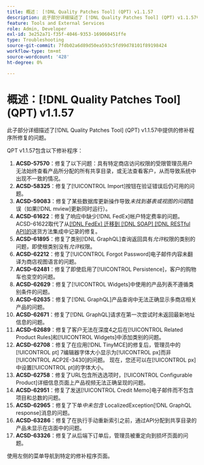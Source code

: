 ```yaml
---
title: 概述： [!DNL Quality Patches Tool] (QPT) v1.1.57
description: 此子部分详细描述了 [!DNL Quality Patches Tool] (QPT) v1.1.57中提供的修补程序所修复的问题。
feature: Tools and External Services
role: Admin, Developer
exl-id: 3e252a71-f35f-4046-9353-169060451ffe
type: Troubleshooting
source-git-commit: 7fdb02a6d89d50ea593c5fd99d78101f89198424
workflow-type: tm+mt
source-wordcount: '428'
ht-degree: 0%

---
```


# 概述：[!DNL Quality Patches Tool] (QPT) v1.1.57

此子部分详细描述了[!DNL Quality Patches Tool] (QPT) v1.1.57中提供的修补程序所修复的问题。

QPT v1.1.57包含以下修补程序：

1. **ACSD-57570**：修复了以下问题：具有特定商店访问权限的受限管理员用户无法始终查看产品所分配的所有共享目录，或无法查看客户，从而导致系统中出现不一致的情况。
1. **ACSD-58325**：修复了[!UICONTROL Import]按钮在验证错误后仍可用的问题。
1. **ACSD-59083**：修复了某些数据库更新操作导致&#x200B;_未找到基表或视图的问题_&#x200B;错误（如果[!DNL mview]更新同时运行）。
1. **ACSD-61622**：修复了响应中缺少[!DNL FedEx]帐户特定费率的问题。 ACSD-61622取代了从[[!DNL FedEx] 迁移到 [!DNL SOAP]  [!DNL RESTful API]的](https://experienceleague.adobe.com/zh-hans/docs/commerce-knowledge-base/kb/troubleshooting/known-issues-patches-attached/fedex-shipping-method-integration-migration-soap-restful-api)送货方法集成中记录的修复。
1. **ACSD-61895**：修复了类别[!DNL GraphQL]查询返回具有&#x200B;*允许*&#x200B;权限的类别的问题，即使根类别没有&#x200B;*允许*&#x200B;权限。
1. **ACSD-62212**：修复了[!UICONTROL Forgot Password]电子邮件内容未翻译为商店视图语言的问题。
1. **ACSD-62481**：修复了即使启用了[!UICONTROL Persistence]，客户的购物车也变空的问题。
1. **ACSD-62629**：修复了[!UICONTROL Widgets]中使用的产品列表不遵循类别条件的问题。
1. **ACSD-62635**：修复了[!DNL GraphQL]产品查询中无法正确显示多商店相关产品的问题。
1. **ACSD-62671**：修复了[!DNL GraphQL]请求在第一次尝试时未返回最新地址信息的问题。
1. **ACSD-62689**：修复了客户无法在深度4之后在[!UICONTROL Related Product Rules]和[!UICONTROL Widgets]中添加类别的问题。
1. **ACSD-62708**：修复了在应用[!DNL TinyMCE]的修复后，管理员中的[!UICONTROL pt] 7编辑器字体大小显示为[!UICONTROL px]而非[!UICONTROL ACP2E-3430]的问题。 现在，您还可以在[!UICONTROL px]中设置[!UICONTROL pt]的字体大小。
1. **ACSD-62758**：修复了URL包含所选选项时，[!UICONTROL Configurable Product]详细信息页面上产品视频无法正确呈现的问题。
1. **ACSD-62951**：修复了发送[!UICONTROL Credit Memo]电子邮件而不包含项目和总数的问题。
1. **ACSD-62965**：修复了下单&#x200B;*中未包含* LocalizedException[!DNL GraphQL response]消息的问题。
1. **ACSD-63286**：修复了在执行手动重新索引之前，通过API分配到共享目录的产品未显示在店面中的问题。
1. **ACSD-63326**：修复了从后端下订单后，管理员被重定向到损坏页面的问题。


使用左侧的菜单导航到特定的修补程序页面。
